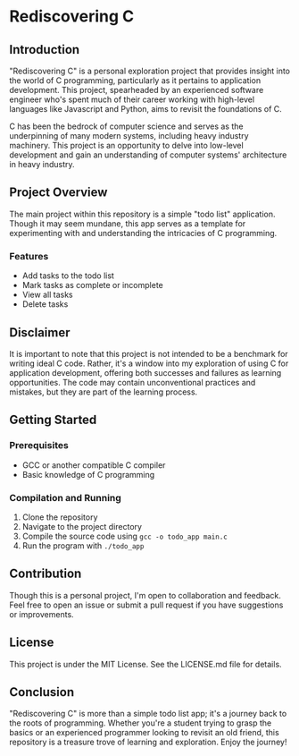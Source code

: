 # Rediscovering C

## Introduction

"Rediscovering C" is a personal exploration project that provides insight into the world of C programming, particularly as it pertains to application development. This project, spearheaded by an experienced software engineer who's spent much of their career working with high-level languages like Javascript and Python, aims to revisit the foundations of C.

C has been the bedrock of computer science and serves as the underpinning of many modern systems, including heavy industry machinery. This project is an opportunity to delve into low-level development and gain an understanding of computer systems' architecture in heavy industry.

## Project Overview

The main project within this repository is a simple "todo list" application. Though it may seem mundane, this app serves as a template for experimenting with and understanding the intricacies of C programming.

### Features

- Add tasks to the todo list
- Mark tasks as complete or incomplete
- View all tasks
- Delete tasks

## Disclaimer

It is important to note that this project is not intended to be a benchmark for writing ideal C code. Rather, it's a window into my exploration of using C for application development, offering both successes and failures as learning opportunities. The code may contain unconventional practices and mistakes, but they are part of the learning process.

## Getting Started

### Prerequisites

- GCC or another compatible C compiler
- Basic knowledge of C programming

### Compilation and Running

1. Clone the repository
2. Navigate to the project directory
3. Compile the source code using `gcc -o todo_app main.c`
4. Run the program with `./todo_app`

## Contribution

Though this is a personal project, I'm open to collaboration and feedback. Feel free to open an issue or submit a pull request if you have suggestions or improvements.

## License

This project is under the MIT License. See the LICENSE.md file for details.

## Conclusion

"Rediscovering C" is more than a simple todo list app; it's a journey back to the roots of programming. Whether you're a student trying to grasp the basics or an experienced programmer looking to revisit an old friend, this repository is a treasure trove of learning and exploration. Enjoy the journey!

